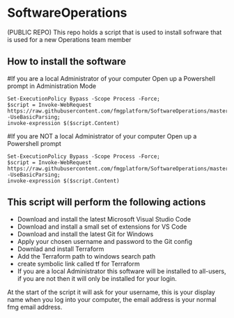 # SoftwareOperations
(PUBLIC REPO) This repo holds a script that is used to install sofrware that is used for a new Operations team member 

## How to install the software

#If you are a local Administrator of your computer
Open up a Powershell prompt in Administration Mode
```
Set-ExecutionPolicy Bypass -Scope Process -Force; 
$script = Invoke-WebRequest https://raw.githubusercontent.com/fmgplatform/SoftwareOperations/master/OperationsSoftwareInstalls.ps1 -UseBasicParsing; 
invoke-expression $($script.Content)
```

#If you are NOT a local Administrator of your computer
Open up a Powershell prompt
```
Set-ExecutionPolicy Bypass -Scope Process -Force; 
$script = Invoke-WebRequest https://raw.githubusercontent.com/fmgplatform/SoftwareOperations/master/OperationsSoftwareInstalls.ps1 -UseBasicParsing; 
invoke-expression $($script.Content)
```



## This script will perform the following actions

* Download and install the latest Microsoft Visual Studio Code
* Download and install a small set of extensions for VS Code
* Download and install the latest Git for Windows
* Apply your chosen username and password to the Git config
* Downlad and install Terraform 
* Add the Terraform path to windows search path
* create symbolic link called tf for Terraform 
* If you are a local Administrator this software will be installed to all-users, if you are not then it will only be installed for your login. 



At the start of the script it will ask for your username, this is your display name when you log into your computer, the email address is your normal fmg email address.
